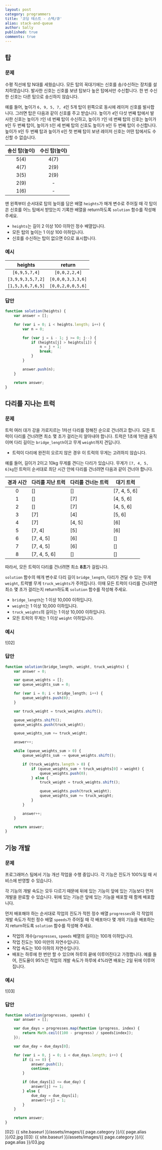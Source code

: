 ```yaml
---
layout: post
category: programmers
title: '코딩 테스트 - 스택/큐'
alias: stack-and-queue
author: Sally
published: true
comments: true
---
```


## 탑

### 문제

수평 직선에 탑 N대를 세웠습니다. 모든 탑의 꼭대기에는 신호를 송/수신하는 장치를 설치하였습니다. 발사한 신호는 신호를 보낸 탑보다 높은 탑에서만 수신합니다. 한 번 수신한 신호는 다른 탑으로 송신하지 않습니다.

예를 들어, 높이가 `6, 9, 5, 7, 4`인 5개 탑이 왼쪽으로 동시에 레이저 신호를 발사합니다. 그러면 탑은 다음과 같이 신호를 주고 받습니다. 높이가 `4`인 다섯 번째 탑에서 발사한 신호는 높이가 `7`인 네 번째 탑이 수신하고, 높이가 `7`인 네 번째 탑의 신호는 높이가 `9`인 두 번째 탑이, 높이가 `5`인 세 번째 탑의 신호도 높이가 `9`인 두 번째 탑이 수신합니다. 높이가 `9`인 두 번째 탑과 높이가 `6`인 첫 번째 탑이 보낸 레이저 신호는 어떤 탑에서도 수신할 수 없습니다.

|송신 탑(높이)|수신 탑(높이)|
|:---:|:---:|
|5(4)|4(7)|
|4(7)|2(9)|
|3(5)|2(9)|
|2(9)|-|
|1(6)|-|

맨 왼쪽부터 순서대로 탑의 높이를 담은 배열 `heights`가 매개 변수로 주어질 때 각 탑이 쏜 신호를 어느 탑에서 받았는지 기록한 배열을 return하도록 `solution` 함수를 작성해 주세요.

* `heights`는 길이 2 이상 100 이하인 정수 배열입니다.
* 모든 탑의 높이는 1 이상 100 이하입니다.
* 신호를 수신하는 탑이 없으면 0으로 표시합니다.

### 예시

|heights|return|
|:---:|:---:|
|`[6,9,5,7,4]`|`[0,0,2,2,4]`|
|`[3,9,9,3,5,7,2]`|`[0,0,0,3,3,3,6]`|
|`[1,5,3,6,7,6,5]`|`[0,0,2,0,0,5,6]`|

### 답안

```javascript
function solution(heights) {
    var answer = [];

    for (var i = 0; i < heights.length; i++) {
        var n = 0;

        for (var j = i - 1; j >= 0; j--) {
            if (heights[j] > heights[i]) {
                n = j + 1;
                break;
            }
        }

        answer.push(n);
    }

    return answer;
}
```

## 다리를 지나는 트럭

### 문제

트럭 여러 대가 강을 가로지르는 1차선 다리를 정해진 순으로 건너려고 합니다. 모든 트럭이 다리를 건너려면 최소 몇 초가 걸리는지 알아내야 합니다. 트럭은 1초에 1만큼 움직이며 다리 길이는 `bridge_length`이고 무게 `weight`까지 견딥니다.

* 트럭이 다리에 완전히 오르지 않은 경우 이 트럭의 무게는 고려하지 않습니다.

예를 들어, 길이가 2이고 10kg 무게를 견디는 다리가 있습니다. 무게가 `[7, 4, 5, 6]kg`인 트럭이 순서대로 최단 시간 안에 다리를 건너려면 다음과 같이 건너야 합니다.

|경과 시간|다리를 지난 트럭|다리를 건너는 트럭|대기 트럭|
|:---:|---|---|---|
|0|[]|[]|[7, 4, 5, 6]|
|1|[]|[7]|[4, 5, 6]|
|2|[]|[7]|[4, 5, 6]|
|3|[7]|[4]|[5, 6]|
|4|[7]|[4, 5]|[6]|
|5|[7, 4]|[5]|[6]|
|6|[7, 4, 5]|[6]|[]|
|7|[7, 4, 5]|[6]|[]|
|8|[7, 4, 5, 6]|[]|[]

따라서, 모든 트럭이 다리를 건너려면 최소 **8초**가 걸립니다.

`solution` 함수의 매개 변수로 다리 길이 `bridge_length`, 다리가 견딜 수 있는 무게 `weight`, 트럭별 무게 `truck_weights`가 주어집니다. 이때 모든 트럭이 다리를 건너려면 최소 몇 초가 걸리는지 return하도록 `solution` 함수를 작성해 주세요.

* `bridge_length`는 1 이상 10,000 이하입니다.
* `weight`는 1 이상 10,000 이하입니다.
* `truck_weights`의 길이는 1 이상 10,000 이하입니다.
* 모든 트럭의 무게는 1 이상 `weight` 이하입니다.

### 예시

![02]

### 답안

```javascript
function solution(bridge_length, weight, truck_weights) {
    var answer = 0;

    var queue_weights = [];
    var queue_weights_sum = 0;

    for (var i = 0; i < bridge_length; i++) {
        queue_weights.push(0);
    }

    var truck_weight = truck_weights.shift();

    queue_weights.shift();
    queue_weights.push(truck_weight);

    queue_weights_sum += truck_weight;

    answer++;

    while (queue_weights_sum > 0) {
        queue_weights_sum -= queue_weights.shift();

        if (truck_weights.length > 0) {
            if (queue_weights_sum + truck_weights[0] > weight) {
                queue_weights.push(0);
            } else {
                truck_weight = truck_weights.shift();

                queue_weights.push(truck_weight);
                queue_weights_sum += truck_weight;
            }
        }

        answer++;
    }

    return answer;
}
```

## 기능 개발

### 문제

프로그래머스 팀에서 기능 개선 작업을 수행 중입니다. 각 기능은 진도가 100%일 때 서비스에 반영할 수 있습니다.

각 기능의 개발 속도는 모두 다르기 때문에 뒤에 있는 기능이 앞에 있는 기능보다 먼저 개발을 완료할 수 있습니다. 뒤에 있는 기능은 앞에 있는 기능을 배포할 때 함께 배포합니다.

먼저 배포해야 하는 순서대로 작업의 진도가 적힌 정수 배열 `progresses`와 각 작업의 개발 속도가 적힌 정수 배열 `speeds`가 주어질 때 각 배포마다 몇 개의 기능을 배포하는지 return하도록 `solution` 함수를 작성해 주세요.

* 작업의 개수(`progresses`, `speeds` 배열의 길이)는 100개 이하입니다.
* 작업 진도는 100 미만의 자연수입니다.
* 작업 속도는 100 이하의 자연수입니다.
* 배포는 하루에 한 번만 할 수 있으며 하루의 끝에 이루어진다고 가정합니다. 예를 들어, 진도율이 95%인 작업의 개발 속도가 하루에 4%라면 배포는 2일 뒤에 이루어집니다.

### 예시

![03]

### 답안

```javascript
function solution(progresses, speeds) {
    var answer = [];

    var due_days = progresses.map(function (progress, index) {
        return Math.ceil((100 - progress) / speeds[index]);
    });

    var due_day = due_days[0];

    for (var i = 0, j = 0; i < due_days.length; i++) {
        if (i == 0) {
            answer.push(1);
            continue;
        }

        if (due_days[i] <= due_day) {
            answer[j] += 1;
        } else {
            due_day = due_days[i];
            answer[++j] = 1;
        }
    }

    return answer;
}
```

[02]: {{ site.baseurl }}/assets/images/{{ page.category }}/{{ page.alias }}/02.jpg
[03]: {{ site.baseurl }}/assets/images/{{ page.category }}/{{ page.alias }}/03.jpg
